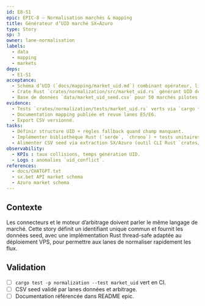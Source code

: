 ```yaml
---
id: E8-S1
epic: EPIC-8 — Normalisation marchés & mapping
title: Générateur d’UID marché SX↔Azuro
type: Story
sp: 3
owner: lane-normalisation
labels:
  - data
  - mapping
  - markets
deps:
  - E1-S1
acceptance:
  - Schéma d’UID (`docs/mapping/market_uid.md`) combinant opérateur, ligue, type marché, timestamp, outcome.
  - Crate Rust `crates/normalization/src/market_uid.rs` générant UID déterministe avec tests de collision.
  - Base de données `data/market_uid_seed.csv` pour 50 marchés pilotes synchronisée.
evidence:
  - Tests `crates/normalization/tests/market_uid.rs` verts via `cargo test` avec rapport collisions.
  - Documentation mapping publiée et revue lanes E5/E6.
  - Export CSV versionné.
tasks:
  - Définir structure UID + règles fallback quand champ manquant.
  - Implémenter bibliothèque Rust (`serde`, `chrono`) + tests unitaires & property-based.
  - Alimenter CSV seed via extraction SX/Azuro (outil CLI Rust `crates/normalization/src/bin/export_seed.rs`).
observability:
  - KPIs : taux collisions, temps génération UID.
  - Logs : anomalies `uid_conflict`.
references:
  - docs/CHATGPT.txt
  - sx.bet API market schema
  - Azuro market schema
---
```


## Contexte
Les connecteurs et le moteur d’arbitrage doivent parler le même langage de marché. Cette story définit un identifiant unique commun et fournit les données seed, avec une implémentation Rust thread-safe adaptée au déploiement VPS, pour permettre aux lanes de normaliser rapidement les flux.

## Validation
- [ ] `cargo test -p normalization --test market_uid` vert en CI.
- [ ] CSV seed validé par lanes données et arbitrage.
- [ ] Documentation référencée dans README epic.
